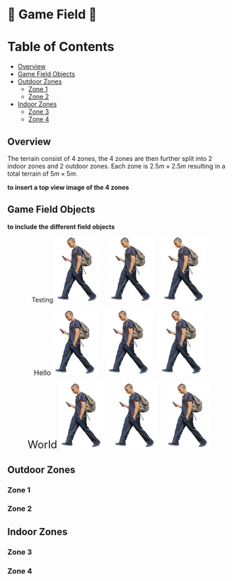 # :robot: Game Field :robot:

# Table of Contents
* [Overview](#chapter1)
* [Game Field Objects](#chapter2)
* [Outdoor Zones](#chapter3)
    * [Zone 1](#section-3-1)
    * [Zone 2](#section-3-2)
* [Indoor Zones](#chapter4)
    * [Zone 3](#section-4-1)
    * [Zone 4](#section-4-1)

## Overview <a id="chapter1"></a>

The terrain consist of 4 zones, the 4 zones are then further split into 2 indoor zones and 2 outdoor zones. Each zone is $2.5m \times 2.5m$ resulting in a total terrain of $5m \times 5m$. 

**to insert a top view image of the 4 zones**

## Game Field Objects <a id=chapter2></a>

**to include the different field objects**

<!---
            object title
top view  |  front view   | side view  (images)
--->


<p align="center">
    <hx>Testing</hx>
    <img src="/.github/images/human1.jpg" width="20%" title='testing1' />
    &nbsp;&nbsp;&nbsp;
    <img src="/.github/images/human1.jpg" width="20%" title='testing2' />
    &nbsp;&nbsp;&nbsp;
    <img src="/.github/images/human1.jpg" width="20%" title='testing3' />
</p>

<p align="center">
    <font size="3">Hello</font>
    <img src="/.github/images/human1.jpg" width="20%" title='testing1' />
    &nbsp;&nbsp;&nbsp;
    <img src="/.github/images/human1.jpg" width="20%" title='testing2' />
    &nbsp;&nbsp;&nbsp;
    <img src="/.github/images/human1.jpg" width="20%" title='testing3' />
</p>

<p align="center">
    <font size="5">World</font>
    <img src="/.github/images/human1.jpg" width="20%" title='testing1' />
    &nbsp;&nbsp;&nbsp;
    <img src="/.github/images/human1.jpg" width="20%" title='testing2' />
    &nbsp;&nbsp;&nbsp;
    <img src="/.github/images/human1.jpg" width="20%" title='testing3' />
</p>

## Outdoor Zones <a id=chapter3></a>

### Zone 1 <a id="chapter-3-1"></a>

### Zone 2 <a id="chapter-3-1"></a>

## Indoor Zones <a id=chapter2></a>

### Zone 3 <a id="chapter-2-1"></a>

### Zone 4 <a id="chapter-2-1"></a>